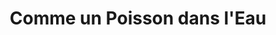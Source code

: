 ---
title: "Comme un Poisson dans l'Eau"
url: /cesson-sevigne/comme-un-poisson-dans-leau/
shop: Tiere
---